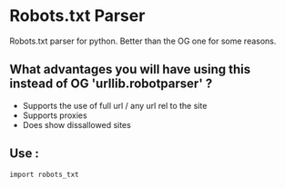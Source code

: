 # Robots.txt Parser

Robots.txt parser for python.
Better than the OG one for some reasons.


## What advantages you will have using this instead of OG 'urllib.robotparser' ?

-  Supports the use of full url / any url rel to the site
-  Supports proxies
-  Does show dissallowed sites

##  Use :

```
import robots_txt
```
